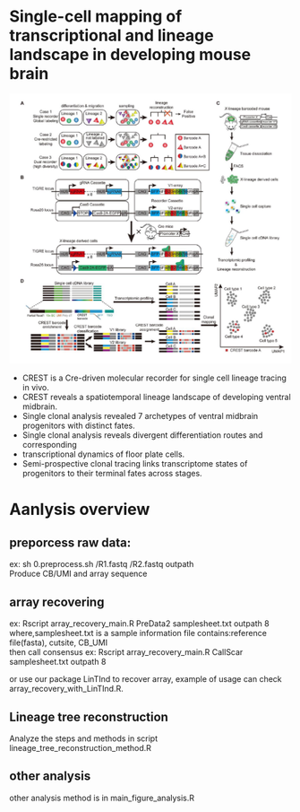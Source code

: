 # Single-cell mapping of transcriptional and lineage landscape in developing mouse brain

![image](https://github.com/Y0NEKO/ChenLab-CREST/blob/main/figure1.jpg)

* CREST is a Cre-driven molecular recorder for single cell lineage tracing in vivo.  
* CREST reveals a spatiotemporal lineage landscape of developing ventral midbrain.  
* Single clonal analysis revealed 7 archetypes of ventral midbrain progenitors with
distinct fates.  
* Single clonal analysis reveals divergent differentiation routes and corresponding
* transcriptional dynamics of floor plate cells.  
* Semi-prospective clonal tracing links transcriptome states of progenitors to their
terminal fates across stages.  

# Aanlysis overview
## preporcess raw data:
ex: sh 0.preprocess.sh /R1.fastq /R2.fastq outpath  
Produce CB/UMI and array sequence  

## array recovering
ex: Rscript array_recovery_main.R PreData2 samplesheet.txt outpath 8  
where,samplesheet.txt is a sample information file contains:reference file(fasta), cutsite, CB_UMI  
then call consensus
ex: Rscript array_recovery_main.R CallScar samplesheet.txt outpath 8  

or use our package LinTInd to recover array, example of usage can check array_recovery_with_LinTInd.R.

## Lineage tree reconstruction
Analyze the steps and methods in script lineage_tree_reconstruction_method.R

## other analysis
other analysis method is in main_figure_analysis.R
